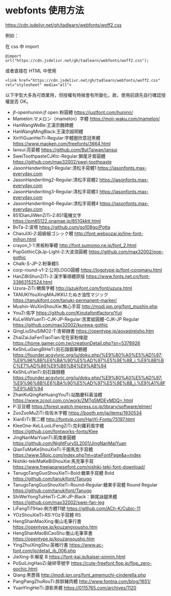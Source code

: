 # webfonts 使用方法
https://cdn.jsdelivr.net/gh/tadlearn/webfonts/woff2.css

例如：

在 css 中 import
```
@import url("https://cdn.jsdelivr.net/gh/tadlearn/webfonts/woff2.css");
```
或者直接在 HTML 中使用
```
<link href="https://cdn.jsdelivr.net/gh/tadlearn/webfonts/woff2.css" rel="stylesheet" media="all">
```

以下字型大多為可商業用，但授權有時候會有所變化，故，使用前請先自行確認授權是否 OK。

- jf-openhuninn:jf open 粉圓體 https://justfont.com/huninn/
- Mamelon:マメロン（mamelon）字體 https://moji-waku.com/mamelon/
- HanWangWeBe:王漢宗魏碑體
- HanWangMingBlack:王漢宗超明體
- XinYiGuanHeiTi-Regular:字體圈欣意冠黑體 https://www.maoken.com/freefonts/3664.html
- Iansui:芫荽體 https://github.com/ButTaiwan/iansui
- SweiToothpasteCJKtc-Regular:獅尾牙膏圓體 https://github.com/max32002/swei-toothpaste
- JasonHandwriting1-Regular:清松手寫體1 https://jasonfonts.max-everyday.com
- JasonHandwriting2-Regular:清松手寫體2 https://jasonfonts.max-everyday.com
- JasonHandwriting3-Regular:清松手寫體3 https://jasonfonts.max-everyday.com
- JasonHandwriting4-Regular:清松手寫體4 https://jasonfonts.max-everyday.com
- 851DianJiWenZiTi-2:851電機文字 https://pm85122.onamae.jp/851Gkktt.html
- BoTa-2:波塔 https://github.com/go108go/Potta
- ChaoJiXi-2:超級細ゴシック體 http://font.websozai.jp/line-font-mihon.html
- crayon_1-1:黑板粉筆體 http://font.sumomo.ne.jp/font_2.html
- PopGothicCjkJp-Light-2:大波浪圓體 https://github.com/max32002/pop-gothic
- Chalk-S-JP-2:粉筆體S
- corp-round-v1-2:公司LOGO圓體 https://logotype.jp/font-corpmaru.html
- HanZiBiShunZiTi-2:漢字筆順體原版 https://www.fonts.net.cn/font-33863152524.html
- Uzura-ZiTi:鵪鶉字體 http://azukifont.com/font/uzura.html
- TANUKIYouXingMAJIKKU:たぬき油性マジック https://tanukifont.com/tanuki-permanent-marker/
- Mushin-WuXinShouXie:無心手寫 http://modi.jpn.org/font_mushin.php
- YouZi:佑字 https://github.com/Kinutafontfactory/Yuji
- KuLeiWaYuanTi-CJK-JP-Regular:苦累蛙圓體-CJK-JP Regular https://github.com/max32002/kurewa-gothic
- QingLiuShuSIMO2-T:青柳隷書 https://opentype.jp/aoyagireisho.htm
- ZhaiZaiJiaFenTiaoTian:宅在家粉條甜 https://home.gamer.com.tw/creationDetail.php?sn=5378926
- KeShiLuGangBiHeTi:刻石錄鋼筆鶴體 https://founder.acgvlyric.org/iu/doku.php/%E9%80%A0%E5%AD%97:%E9%96%8B%E6%BA%90%E5%AD%97%E5%9E%8B_i.%E9%8B%BC%E7%AD%86%E9%B6%B4%E9%AB%94
- KeShiLuYanTi:刻石錄顏體 https://founder.acgvlyric.org/iu/doku.php/%E9%80%A0%E5%AD%97:%E9%96%8B%E6%BA%90%E5%AD%97%E5%9E%8B_i.%E9%A1%8F%E9%AB%94
- ZhanKuQingKeHuangYouTi:站酷慶科黃油體 https://www.zcool.com.cn/work/ZMTg5MDEyMDQ=.html
- P:豆豆體 https://forest.watch.impress.co.jp/library/software/elmer/
- ZuoZuoMuZiTi:佐佐木字體 https://booth.pm/ja/items/1930534
- XianErTi:賢二體 http://fontvip.com/HanYi-Fonts/75197.html
- KleeOne-KeLiLuoLiFengZiTi:克利蘿莉風字體 https://github.com/fontworks-fonts/Klee
- JingNanMaiYuanTi:荊南麥圓體 https://github.com/NightFurySL2001/JingNanMaiYuan
- QianTuMaKeShouXieTi:千圖馬克手寫體 https://www.58pic.com/index.php?m=qtwFontPage&a=index
- Nishiki-tekiMaKeBiShouXie:馬克筆手寫 https://www.freejapanesefont.com/nishiki-teki-font-download/
- TanugoTangGuoShouXieTi-Bold:糖果手寫體 Bold https://github.com/tanukifont/Tanugo
- TanugoTangGuoShouXieTi-Round-Regular:糖果手寫體 Round Regular https://github.com/tanukifont/Tanugo
- ShiWeiYongTuiHeiTi-CJK-JP-Black：獅尾詠腿黑體 https://github.com/max32002/swei-fan-leg
- LiFangTi11Hao:俐方體11號 https://github.com/ACh-K/Cubic-11
- YOzShouXieTi-RS:YOz手寫體 RS
- HengShanMaoXing:衡山毛筆行書 https://opentype.jp/kouzangyousho.htm
- HengShanMaoBiCaoShu:衡山毛筆草書 https://opentype.jp/kouzansousho.htm
- YingZhuiXingShu:英椎行書 https://www.ac-font.com/jp/detail_jb_006.php
- JieXing-B:解星 B https://font-kai.jp/kaisei-sinmin.html
- PoSuiLingHaoZi:破碎零號字 https://cute-freefont.flop.jp/flop_zero-gochic.html
- Qiang:黒薔薇 http://modi.jpn.org/font_amemuchi-cinderella.php
- PangPangZhuRouTi:胖胖豬肉體 http://www.fontna.com/blog/1651/
- YuanYingHeiTi:源影黑體 https://0115765.com/archives/1120